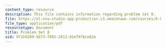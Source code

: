 ```yaml
---
content_type: resource
description: This file contains information regarding problem set 8.
file: https://ol-ocw-studio-app-production.s3.amazonaws.com/courses/6-851-advanced-data-structures-spring-2012/971b92095b7378922813d1ef9f8ce82a_MIT6_851S12_ps8.pdf
file_type: application/pdf
resourcetype: Document
title: Problem Set 8
uid: 971b9209-5b73-7892-2813-d1ef9f8ce82a
---
```

